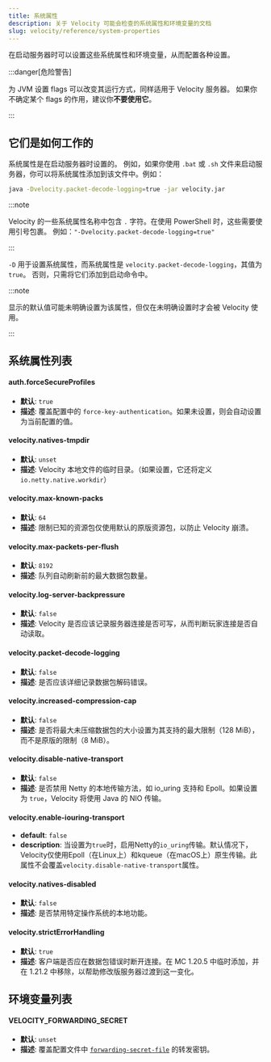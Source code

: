 ```yaml
---
title: 系统属性
description: 关于 Velocity 可能会检查的系统属性和环境变量的文档
slug: velocity/reference/system-properties
---
```


在启动服务器时可以设置这些系统属性和环境变量，从而配置各种设置。

:::danger[危险警告]

为 JVM 设置 flags 可以改变其运行方式，同样适用于 Velocity 服务器。
如果你不确定某个 flags 的作用，建议你**不要使用它**。

:::

## 它们是如何工作的

系统属性是在启动服务器时设置的。
例如，如果你使用 `.bat` 或 `.sh` 文件来启动服务器，你可以将系统属性添加到该文件中。例如：

```bash
java -Dvelocity.packet-decode-logging=true -jar velocity.jar
```

:::note

Velocity 的一些系统属性名称中包含 `.` 字符。在使用 PowerShell 时，这些需要使用引号包裹。
例如：`"-Dvelocity.packet-decode-logging=true"`

:::

`-D` 用于设置系统属性，而系统属性是 `velocity.packet-decode-logging`，其值为 `true`。
否则，只需将它们添加到启动命令中。

:::note

显示的默认值可能未明确设置为该属性，但仅在未明确设置时才会被 Velocity 使用。

:::

## 系统属性列表

#### auth.forceSecureProfiles

- **默认**: `true`
- **描述**: 覆盖配置中的 `force-key-authentication`。如果未设置，则会自动设置为当前配置的值。

#### velocity.natives-tmpdir

- **默认**: `unset`
- **描述**: Velocity 本地文件的临时目录。（如果设置，它还将定义 `io.netty.native.workdir`）

#### velocity.max-known-packs

- **默认**: `64`
- **描述**: 限制已知的资源包仅使用默认的原版资源包，以防止 Velocity 崩溃。

#### velocity.max-packets-per-flush

- **默认**: `8192`
- **描述**: 队列自动刷新前的最大数据包数量。

#### velocity.log-server-backpressure

- **默认**: `false`
- **描述**: Velocity 是否应该记录服务器连接是否可写，从而判断玩家连接是否自动读取。

#### velocity.packet-decode-logging

- **默认**: `false`
- **描述**: 是否应该详细记录数据包解码错误。

#### velocity.increased-compression-cap

- **默认**: `false`
- **描述**: 是否将最大未压缩数据包的大小设置为其支持的最大限制（128 MiB），而不是原版的限制（8 MiB）。

#### velocity.disable-native-transport

- **默认**: `false`
- **描述**: 是否禁用 Netty 的本地传输方法，如 io_uring 支持和 Epoll。如果设置为 `true`，Velocity 将使用 Java 的 NIO 传输。

#### velocity.enable-iouring-transport

- **default**: `false`
- **description**: 当设置为`true`时，启用Netty的`io_uring`传输。默认情况下，Velocity仅使用Epoll（在Linux上）和kqueue（在macOS上）原生传输。此属性不会覆盖`velocity.disable-native-transport`属性。

#### velocity.natives-disabled

- **默认**: `false`
- **描述**: 是否禁用特定操作系统的本地功能。

#### velocity.strictErrorHandling

- **默认**: `true`
- **描述**: 客户端是否应在数据包错误时断开连接。在 MC 1.20.5 中临时添加，并在 1.21.2 中移除，以帮助修改版服务器过渡到这一变化。

## 环境变量列表

#### VELOCITY_FORWARDING_SECRET

- **默认**: `unset`
- **描述**: 覆盖配置文件中 [`forwarding-secret-file`](/velocity/configuration#root-section) 的转发密钥。

